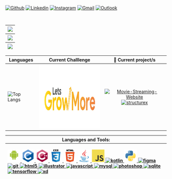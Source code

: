 
[![Github](https://img.shields.io/badge/-Github-000?style=flat&logo=Github&logoColor=white)](https://github.com/onimur)
[![Linkedin](https://img.shields.io/badge/-LinkedIn-blue?style=flat&logo=Linkedin&logoColor=white)](https://www.linkedin.com/in/murillo-comino-6124ab49/)
[![Instagram](https://img.shields.io/badge/-Instagram-c13584?style=flat&labelColor=c13584&logo=instagram&logoColor=white)](https://www.instagram.com/murillo_comino/)
[![Gmail](https://img.shields.io/badge/-Gmail-c14438?style=flat&logo=Gmail&logoColor=white)](mailto:murillo.comino@gmail.com)
[![Outlook](https://img.shields.io/badge/-Outlook-0078D4?style=flat&logo=Microsoft-Outlook&logoColor=white)](mailto:murillo_comino@hotmail.com)

&nbsp;
<table align="center">
<thead>
<tr>
<th style="text-align:center"><img src="https://komarev.com/ghpvc/?username=shivshankar9"></th>
</tr>
<tr>
<th style="text-align:center"><img src="https://github-readme-streak-stats.herokuapp.com/?user=shivshankar9&theme=tokyonight"></th>
</tr>
<tr>
<th style="text-align:center"><img src="https://github-readme-stats.vercel.app/api?username=shivshankar9"></th>
</tr>
</thead>
</table>

| Languages| Current Challlenge| 🔭 Current project/s|
|-----|---------|:--------:|
| ![Top Langs](https://github-readme-stats.vercel.app/api/top-langs/?username=shivshankar9&layout=compact&theme=vision-friendly-dark)<!--&langs_count=6)-->| <a href="https://github.com/IIITKalyaniFOSC/GitTub"><img src="./assets/image.png" width="200" height="200"/></a>| [![Movie-Streaming-Website](https://github-readme-stats.vercel.app/api/pin/?username=shivshankar9&repo=Movie-Streaming-Website )](https://github.com/shivshankar9/Movie-Streaming-Website) <br/> [![structurex](https://github-readme-stats.vercel.app/api/pin/?username=shivshankar9&repo=structurex)](https://github.com/shivshankar9/Structurex) |


[linkedin-shield]: https://img.shields.io/badge/-LinkedIn-black.svg?style=plastic&logo=linkedin&colorB=darkblue
[linkedin-url]: https://www.linkedin.com/in/akshitadixit/
<table align="center">
<thead>
<!--
<tr>
<th style="text-align:center">
| 🌱 I’m currently learning lot of stuffs
| 🤔 I’m looking for help with learning
- 💬 Ask me about Anything
- 📫 How to reach me: ***Shivshankarkumar281@gmail.com***
- 😄 Pronouns: Shiv........
</tr>




<tr>
<th style="text-align:center">  Connect with me 
</tr>
<tr>
<th style="text-align:center">
<p align="center">
<a href="https://twitter.com/shivshankr_" target="blank"><img align="center" src="https://cdn.jsdelivr.net/npm/simple-icons@3.0.1/icons/twitter.svg" alt="shishankar9" height="30" width="40" /></a>
<a href="https://linkedin.com/in/shivshankarkumar281" target="blank"><img align="center" src="https://cdn.jsdelivr.net/npm/simple-icons@3.0.1/icons/linkedin.svg" alt="shishankar9" height="30" width="40" /></a>
<a href="https://instagram.com/shivshankr_/" target="blank"><img align="center" src="https://cdn.jsdelivr.net/npm/simple-icons@3.0.1/icons/instagram.svg" alt="shivshankr_/" height="30" width="40" /></a>
<a href="https://www.hackerrank.com/shivshankr_?hr_r=1" target="blank"><img align="center" src="https://cdn.jsdelivr.net/npm/simple-icons@3.0.1/icons/hackerrank.svg" alt="shivshankr_?hr_r=1" height="30" width="40" /></a></p>
</tr>
-->
<tr>
<th style="text-align:center">Languages and Tools:
</tr>
<tr>
<th style="text-align:center">
<p align="left"> <a href="https://developer.android.com" target="_blank"> <img src="https://raw.githubusercontent.com/devicons/devicon/master/icons/android/android-original-wordmark.svg" alt="android" width="40" height="40"/> </a> <a href="https://www.cprogramming.com/" target="_blank"> <img src="https://raw.githubusercontent.com/devicons/devicon/master/icons/c/c-original.svg" alt="c" width="40" height="40"/> </a> <a href="https://www.w3schools.com/cpp/" target="_blank"> <img src="https://raw.githubusercontent.com/devicons/devicon/master/icons/cplusplus/cplusplus-original.svg" alt="cplusplus" width="40" height="40"/> </a> <a href="https://www.w3schools.com/css/" target="_blank"> <img src="https://raw.githubusercontent.com/devicons/devicon/master/icons/css3/css3-original-wordmark.svg" alt="css3" width="40" height="40"/> </a> <a href="https://www.w3.org/html/" target="_blank"> <img src="https://raw.githubusercontent.com/devicons/devicon/master/icons/html5/html5-original-wordmark.svg" alt="html5" width="40" height="40"/> </a> <a href="https://www.java.com" target="_blank"> <img src="https://raw.githubusercontent.com/devicons/devicon/master/icons/java/java-original.svg" alt="java" width="40" height="40"/> </a> <a href="https://developer.mozilla.org/en-US/docs/Web/JavaScript" target="_blank"> <img src="https://raw.githubusercontent.com/devicons/devicon/master/icons/javascript/javascript-original.svg" alt="javascript" width="40" height="40"/> </a> <a href="https://kotlinlang.org" target="_blank"> <img src="https://www.vectorlogo.zone/logos/kotlinlang/kotlinlang-icon.svg" alt="kotlin" width="40" height="40"/> </a> <a href="https://www.python.org" target="_blank"> <img src="https://raw.githubusercontent.com/devicons/devicon/master/icons/python/python-original.svg" alt="python" width="40" height="40"/> </a>
<a href="https://www.figma.com/" target="_blank"> <img src="https://www.vectorlogo.zone/logos/figma/figma-icon.svg" alt="figma" width="40" height="40"/> </a> <a href="https://git-scm.com/" target="_blank"> <img src="https://www.vectorlogo.zone/logos/git-scm/git-scm-icon.svg" alt="git" width="40" height="40"/> </a> <a href="https://www.w3.org/html/" target="_blank"> <img src="https://amanguptaofficial.netlify.app/images/html.png" alt="html5" width="40" height="40"/> </a> <a href="https://www.adobe.com/in/products/illustrator.html" target="_blank"> <img src="https://www.vectorlogo.zone/logos/adobe_illustrator/adobe_illustrator-icon.svg" alt="illustrator" width="40" height="40"/> </a> <a href="https://developer.mozilla.org/en-US/docs/Web/JavaScript" target="_blank"> <img src="https://amanguptaofficial.netlify.app/images/js.png" alt="javascript" width="40" height="40"/> </a> <a href="https://www.mysql.com/" target="_blank"> <img src="https://amanguptaofficial.netlify.app/images/sql.png" alt="mysql" width="40" height="40"/> </a> <a href="https://www.photoshop.com/en" target="_blank"> <img src="https://www.photoshop.com/en/images/apps/photoshop.png" alt="photoshop" width="40" height="40"/> </a>  <a href="https://www.sqlite.org/" target="_blank"> <img src="https://www.vectorlogo.zone/logos/sqlite/sqlite-icon.svg" alt="sqlite" width="40" height="40"/> </a> <a href="https://www.tensorflow.org" target="_blank"> <img src="https://www.vectorlogo.zone/logos/tensorflow/tensorflow-icon.svg" alt="tensorflow" width="40" height="40"/> </a> <a href="https://www.adobe.com/products/xd.html" target="_blank"> <img src="https://cdn.worldvectorlogo.com/logos/adobe-xd.svg" alt="xd" width="40" height="40"/> </a> </p>
</tr>
</thead>
</table>
